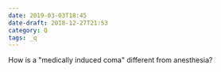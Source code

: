 ```yaml
---
date: 2019-03-03T18:45
date-draft: 2018-12-27T21:53
category: Q
tags: _q
---
```


How is a "medically induced coma" different from anesthesia?

